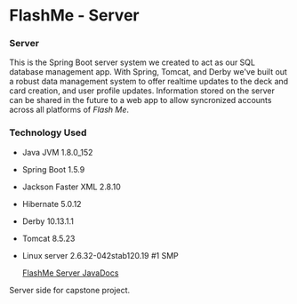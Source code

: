 # FlashMe - Server

### Server

This is the Spring Boot server system we created to act as our SQL database management app. With Spring, Tomcat, and Derby we've built out a robust data management system to offer realtime updates to the deck and card creation, and user profile updates. Information stored on the server can be shared in the future to a web app to allow syncronized accounts across all platforms of _Flash Me_.

### Technology Used

* Java JVM 1.8.0_152
* Spring Boot 1.5.9
* Jackson Faster XML 2.8.10
* Hibernate 5.0.12
* Derby 10.13.1.1
* Tomcat 8.5.23
* Linux server 2.6.32-042stab120.19 #1 SMP

  [FlashMe Server JavaDocs](https://deep-dive-coding-java-cohort-2.github.io/Flow-Server/docs/)

Server side for capstone project.
